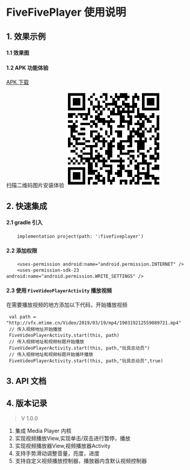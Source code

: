 # FiveFivePlayer 使用说明

## 1. 效果示例
#### 1.1 效果图

#### 1.2 APK 功能体验
[APK 下载](resources/apk/FiveFivePlayer.apk)

扫描二维码图片安装体验
![二维码](resources/apk/FiveFivePlayer_qr_code.png)
## 2. 快速集成
#### 2.1 gradle 引入
```
    implementation project(path: ':fivefiveplayer')
```
#### 2.2 添加权限
```
    <uses-permission android:name="android.permission.INTERNET" />
    <uses-permission-sdk-23 android:name="android.permission.WRITE_SETTINGS" />
```
#### 2.3 使用 ``FiveVideoPlayerActivity`` 播放视频

在需要播放视频的地方添加以下代码，开始播放视频

```
 val path = "http://vfx.mtime.cn/Video/2019/03/19/mp4/190319212559089721.mp4"
 // 传入视频地址开始播放
 FiveVideoPlayerActivity.start(this, path)
 // 传入视频地址和视频标题开始播放
 FiveVideoPlayerActivity.start(this, path,"玩具总动员")
 // 传入视频地址和视频标题开始循环播放
 FiveVideoPlayerActivity.start(this, path,"玩具总动员",true)
```

## 3. API 文档



## 4. 版本记录


> V 1.0.0
1. 集成 Media Player 内核
2. 实现视频播放View,实现单击/双击进行暂停，播放
4. 实现视频播放器View,视频播放器Activity
3. 支持手势滑动调整音量，亮度，进度
5. 支持自定义视频播放控制器，播放器内含默认视频控制器
